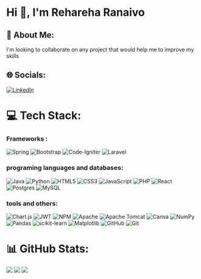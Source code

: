 # Hi 👋, I'm Rehareha Ranaivo

## 💫 About Me:
I'm looking to collaborate on any project that would help me to improve my skills


## 🌐 Socials:
[![LinkedIn](https://img.shields.io/badge/LinkedIn-%230077B5.svg?logo=linkedin&logoColor=white)](https://linkedin.com/in/rehareha-ranaivo-ratsiharinifetra-b7ab49352)

# 💻 Tech Stack:
### Frameworks :
 ![Spring](https://img.shields.io/badge/spring-%236DB33F.svg?style=plastic&logo=spring&logoColor=white) 
 ![Bootstrap](https://img.shields.io/badge/bootstrap-%238511FA.svg?style=plastic&logo=bootstrap&logoColor=white)
 ![Code-Igniter](https://img.shields.io/badge/CodeIgniter-%23EF4223.svg?style=plastic&logo=codeIgniter&logoColor=white)
 ![Laravel](https://img.shields.io/badge/laravel-%23FF2D20.svg?style=plastic&logo=laravel&logoColor=white)

### programing languages and databases:
![Java](https://img.shields.io/badge/java-%23ED8B00.svg?style=plastic&logo=openjdk&logoColor=white)
![Python](https://img.shields.io/badge/python-3670A0?style=plastic&logo=python&logoColor=ffdd54)
![HTML5](https://img.shields.io/badge/html5-%23E34F26.svg?style=plastic&logo=html5&logoColor=white) 
![CSS3](https://img.shields.io/badge/css3-%231572B6.svg?style=plastic&logo=css3&logoColor=white)
 ![JavaScript](https://img.shields.io/badge/javascript-%23323330.svg?style=plastic&logo=javascript&logoColor=%23F7DF1E)
 ![PHP](https://img.shields.io/badge/php-%23777BB4.svg?style=plastic&logo=php&logoColor=white)
 ![React](https://img.shields.io/badge/react-%2320232a.svg?style=plastic&logo=react&logoColor=%2361DAFB)
 ![Postgres](https://img.shields.io/badge/postgres-%23316192.svg?style=plastic&logo=postgresql&logoColor=white) ![MySQL](https://img.shields.io/badge/mysql-4479A1.svg?style=plastic&logo=mysql&logoColor=white)
 
### tools and others:
  ![Chart.js](https://img.shields.io/badge/chart.js-F5788D.svg?style=plastic&logo=chart.js&logoColor=white)   ![JWT](https://img.shields.io/badge/JWT-black?style=plastic&logo=JSON%20web%20tokens)   ![NPM](https://img.shields.io/badge/NPM-%23CB3837.svg?style=plastic&logo=npm&logoColor=white) ![Apache](https://img.shields.io/badge/apache-%23D42029.svg?style=plastic&logo=apache&logoColor=white) ![Apache Tomcat](https://img.shields.io/badge/apache%20tomcat-%23F8DC75.svg?style=plastic&logo=apache-tomcat&logoColor=black) ![Canva](https://img.shields.io/badge/Canva-%2300C4CC.svg?style=plastic&logo=Canva&logoColor=white) ![NumPy](https://img.shields.io/badge/numpy-%23013243.svg?style=plastic&logo=numpy&logoColor=white) ![Pandas](https://img.shields.io/badge/pandas-%23150458.svg?style=plastic&logo=pandas&logoColor=white) ![scikit-learn](https://img.shields.io/badge/scikit--learn-%23F7931E.svg?style=plastic&logo=scikit-learn&logoColor=white) ![Matplotlib](https://img.shields.io/badge/Matplotlib-%23ffffff.svg?style=plastic&logo=Matplotlib&logoColor=black) ![GitHub](https://img.shields.io/badge/github-%23121011.svg?style=plastic&logo=github&logoColor=white) ![Git](https://img.shields.io/badge/git-%23F05033.svg?style=plastic&logo=git&logoColor=white)
# 📊 GitHub Stats:
![](https://github-readme-stats.vercel.app/api?username=rehareha261&theme=default&hide_border=false&include_all_commits=true&count_private=true)
![](https://streak-stats.demolab.com?user=rehareha261&theme=default&hide_border=true)
![](https://github-readme-stats.vercel.app/api/top-langs/?username=rehareha261&theme=default&hide_border=false&include_all_commits=true&count_private=true&layout=compact)



<!-- Proudly created with GPRM ( https://gprm.itsvg.in ) -->
